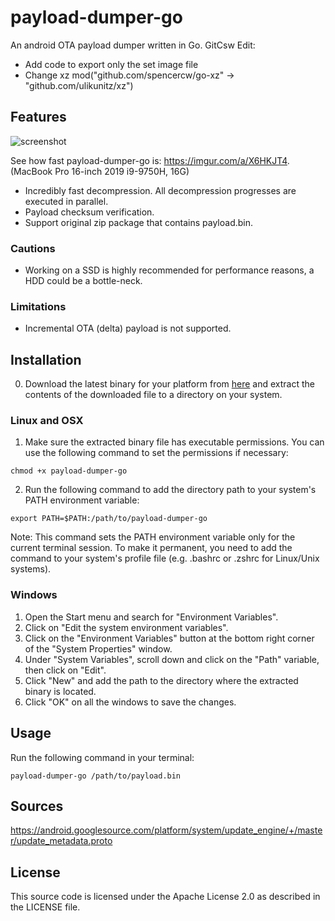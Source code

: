 # payload-dumper-go

An android OTA payload dumper written in Go.
GitCsw Edit:
- Add code to export only the set image file
- Change xz mod("github.com/spencercw/go-xz" -> "github.com/ulikunitz/xz")

## Features

![screenshot](https://i.imgur.com/IJtwoWU.png)

See how fast payload-dumper-go is: https://imgur.com/a/X6HKJT4. (MacBook Pro 16-inch 2019 i9-9750H, 16G)

- Incredibly fast decompression. All decompression progresses are executed in parallel.
- Payload checksum verification.
- Support original zip package that contains payload.bin.

### Cautions

- Working on a SSD is highly recommended for performance reasons, a HDD could be a bottle-neck.

### Limitations

- Incremental OTA (delta) payload is not supported.

## Installation

0. Download the latest binary for your platform from [here](https://github.com/ssut/payload-dumper-go/releases) and extract the contents of the downloaded file to a directory on your system.

### Linux and OSX

1. Make sure the extracted binary file has executable permissions. You can use the following command to set the permissions if necessary:
```
chmod +x payload-dumper-go
```
2. Run the following command to add the directory path to your system's PATH environment variable:
```
export PATH=$PATH:/path/to/payload-dumper-go
```
Note: This command sets the PATH environment variable only for the current terminal session. To make it permanent, you need to add the command to your system's profile file (e.g. .bashrc or .zshrc for Linux/Unix systems).

### Windows

1. Open the Start menu and search for "Environment Variables".
2. Click on "Edit the system environment variables".
3. Click on the "Environment Variables" button at the bottom right corner of the "System Properties" window.
4. Under "System Variables", scroll down and click on the "Path" variable, then click on "Edit".
5. Click "New" and add the path to the directory where the extracted binary is located.
6. Click "OK" on all the windows to save the changes.

## Usage

Run the following command in your terminal:
```
payload-dumper-go /path/to/payload.bin
```

## Sources

https://android.googlesource.com/platform/system/update_engine/+/master/update_metadata.proto

## License

This source code is licensed under the Apache License 2.0 as described in the LICENSE file.

